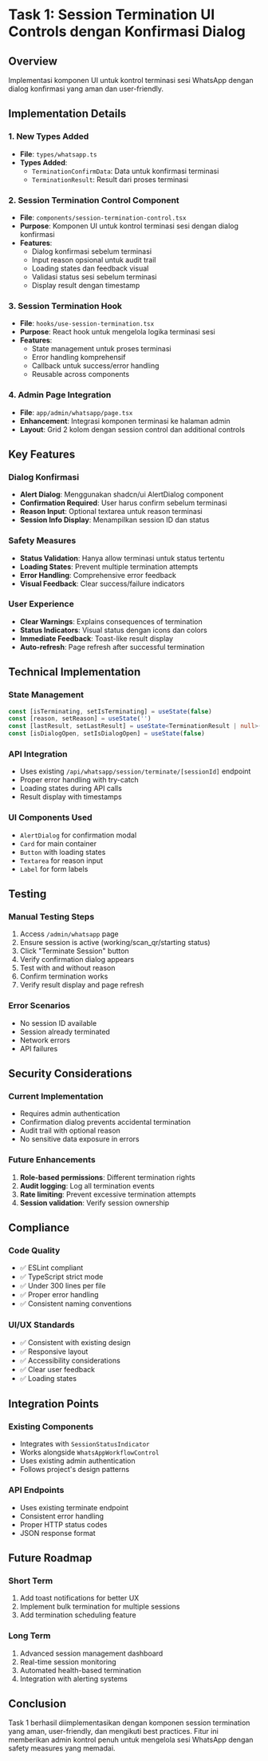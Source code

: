 # Task 1: Session Termination UI Controls dengan Konfirmasi Dialog

## Overview
Implementasi komponen UI untuk kontrol terminasi sesi WhatsApp dengan dialog konfirmasi yang aman dan user-friendly.

## Implementation Details

### 1. New Types Added
- **File**: `types/whatsapp.ts`
- **Types Added**:
  - `TerminationConfirmData`: Data untuk konfirmasi terminasi
  - `TerminationResult`: Result dari proses terminasi

### 2. Session Termination Control Component
- **File**: `components/session-termination-control.tsx`
- **Purpose**: Komponen UI untuk kontrol terminasi sesi dengan dialog konfirmasi
- **Features**:
  - Dialog konfirmasi sebelum terminasi
  - Input reason opsional untuk audit trail
  - Loading states dan feedback visual
  - Validasi status sesi sebelum terminasi
  - Display result dengan timestamp

### 3. Session Termination Hook
- **File**: `hooks/use-session-termination.tsx`
- **Purpose**: React hook untuk mengelola logika terminasi sesi
- **Features**:
  - State management untuk proses terminasi
  - Error handling komprehensif
  - Callback untuk success/error handling
  - Reusable across components

### 4. Admin Page Integration
- **File**: `app/admin/whatsapp/page.tsx`
- **Enhancement**: Integrasi komponen terminasi ke halaman admin
- **Layout**: Grid 2 kolom dengan session control dan additional controls

## Key Features

### Dialog Konfirmasi
- **Alert Dialog**: Menggunakan shadcn/ui AlertDialog component
- **Confirmation Required**: User harus confirm sebelum terminasi
- **Reason Input**: Optional textarea untuk reason terminasi
- **Session Info Display**: Menampilkan session ID dan status

### Safety Measures
- **Status Validation**: Hanya allow terminasi untuk status tertentu
- **Loading States**: Prevent multiple termination attempts
- **Error Handling**: Comprehensive error feedback
- **Visual Feedback**: Clear success/failure indicators

### User Experience
- **Clear Warnings**: Explains consequences of termination
- **Status Indicators**: Visual status dengan icons dan colors
- **Immediate Feedback**: Toast-like result display
- **Auto-refresh**: Page refresh after successful termination

## Technical Implementation

### State Management
```typescript
const [isTerminating, setIsTerminating] = useState(false)
const [reason, setReason] = useState('')
const [lastResult, setLastResult] = useState<TerminationResult | null>(null)
const [isDialogOpen, setIsDialogOpen] = useState(false)
```

### API Integration
- Uses existing `/api/whatsapp/session/terminate/[sessionId]` endpoint
- Proper error handling with try-catch
- Loading states during API calls
- Result display with timestamps

### UI Components Used
- `AlertDialog` for confirmation modal
- `Card` for main container
- `Button` with loading states
- `Textarea` for reason input
- `Label` for form labels

## Testing

### Manual Testing Steps
1. Access `/admin/whatsapp` page
2. Ensure session is active (working/scan_qr/starting status)
3. Click "Terminate Session" button
4. Verify confirmation dialog appears
5. Test with and without reason
6. Confirm termination works
7. Verify result display and page refresh

### Error Scenarios
- No session ID available
- Session already terminated
- Network errors
- API failures

## Security Considerations

### Current Implementation
- Requires admin authentication
- Confirmation dialog prevents accidental termination
- Audit trail with optional reason
- No sensitive data exposure in errors

### Future Enhancements
1. **Role-based permissions**: Different termination rights
2. **Audit logging**: Log all termination events
3. **Rate limiting**: Prevent excessive termination attempts
4. **Session validation**: Verify session ownership

## Compliance

### Code Quality
- ✅ ESLint compliant
- ✅ TypeScript strict mode
- ✅ Under 300 lines per file
- ✅ Proper error handling
- ✅ Consistent naming conventions

### UI/UX Standards
- ✅ Consistent with existing design
- ✅ Responsive layout
- ✅ Accessibility considerations
- ✅ Clear user feedback
- ✅ Loading states

## Integration Points

### Existing Components
- Integrates with `SessionStatusIndicator`
- Works alongside `WhatsAppWorkflowControl`
- Uses existing admin authentication
- Follows project's design patterns

### API Endpoints
- Uses existing terminate endpoint
- Consistent error handling
- Proper HTTP status codes
- JSON response format

## Future Roadmap

### Short Term
1. Add toast notifications for better UX
2. Implement bulk termination for multiple sessions
3. Add termination scheduling feature

### Long Term
1. Advanced session management dashboard
2. Real-time session monitoring
3. Automated health-based termination
4. Integration with alerting systems

## Conclusion

Task 1 berhasil diimplementasikan dengan komponen session termination yang aman, user-friendly, dan mengikuti best practices. Fitur ini memberikan admin kontrol penuh untuk mengelola sesi WhatsApp dengan safety measures yang memadai.
